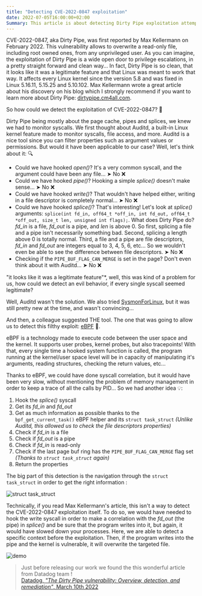 ```yaml
---
title: "Detecting CVE-2022-0847 exploitation"
date: 2022-07-05T16:00:00+02:00
Summary: This article is about detecting Dirty Pipe exploitation attempts thanks to eBPF.
---
```


CVE-2022-0847, aka Dirty Pipe, was first reported by Max Kellermann on February 2022. This vulnerability allows to overwrite a read-only file, including root owned ones, from any unprivileged user. As you can imagine, the exploitation of Dirty Pipe is a wide open door to privilege escalations, in a pretty straight forward and clean way… In fact, Dirty Pipe is so clean, that it looks like it was a legitimate feature and that Linux was meant to work that way. It affects every Linux kernel since the version 5.8 and was fixed in Linux 5.16.11, 5.15.25 and 5.10.102. Max Kellermann wrote a great article about his discovery on his blog which I strongly recommend if you want to learn more about Dirty Pipe: [dirtypipe.cm4all.com](https://dirtypipe.cm4all.com/).

So how could we detect the exploitation of CVE-2022-0847? 🤔

Dirty Pipe being mostly about the page cache, pipes and splices, we knew we had to monitor syscalls. We first thought about Auditd, a built-in Linux kernel feature made to monitor syscalls, file access, and more. Auditd is a nice tool since you can filter properties such as argument values or permissions. But would it have been applicable to our case? Well, let's think about it: 🔍

- Could we have hooked *open()*? It's a very common syscall, and the argument could have been any file… ➤ No ❌
- Could we have hooked *pipe()*? Hooking a simple *splice()* doesn't make sense... ➤ No ❌
- Could we have hooked *write()*? That wouldn't have helped either, writing in a file descriptor is completely normal… ➤ No ❌
- Could we have hooked *splice()*? That's interesting! Let's look at *splice()* arguments: `splice(int fd_in, off64_t *off_in, int fd_out, off64_t *off_out, size_t len, unsigned int flags);`. What does Dirty Pipe do? *fd_in* is a file, *fd_out* is a pipe, and *len* is above 0. So first, splicing a file and a pipe isn't necessarily something bad. Second, splicing a length above 0 is totally normal. Third, a file and a pipe are file descriptors, *fd_in* and *fd_out* are integers equal to 3, 4, 5, 6, etc… So we wouldn't even be able to see the difference between file descriptors. ➤ No ❌
- Checking if the `PIPE_BUF_FLAG_CAN_MERGE` is set in the page? Don't even think about it with Auditd... ➤ No ❌

"it looks like it was a legitimate feature"*, well, this was kind of a problem for us, how could we detect an evil behavior, if every single syscall seemed legitimate?

Well, Auditd wasn't the solution. We also tried [SysmonForLinux](https://github.com/Sysinternals/SysmonForLinux), but it was still pretty new at the time, and wasn't convincing…

And then, a colleague suggested THE tool. The one that was going to allow us to detect this filthy exploit: [eBPF](https://ebpf.io/) 🐝.

eBPF is a technology made to execute code between the user space and the kernel. It supports user probes, kernel probes, but also tracepoints! With that, every single time a hooked system function is called, the program running at the kernel/user space level will be in capacity of manipulating it's arguments, reading structures, checking the return values, etc…

Thanks to eBPF, we could have done syscall correlation, but it would have been very slow, without mentioning the problem of memory management in order to keep a trace of all the calls by PID… So we had another idea 💡:

1. Hook the *splice()* syscall
2. Get its *fd_in* and *fd_out*
3. Get as much information as possible thanks to the `bpf_get_current_task()` eBPF helper and its `struct task_struct` *(Unlike Auditd, this allowed us to check the file descriptors properties)*
4. Check if *fd_in* is a file
5. Check if *fd_out* is a pipe
6. Check if *fd_in* is read-only
7. Check if the last page buf ring has the `PIPE_BUF_FLAG_CAN_MERGE` flag set *(Thanks to `struct task_struct` again)*
8. Return the properties

The big part of this detection is the navigation through the `struct task_struct` in order to get the right information :

![struct task_struct](/images/6c067f59b946346b4a8eaae818c86b4fa76a7c05.jpg)

Technically, if you read Max Kellermann's article, this isn't a way to detect the CVE-2022-0847 exploitation itself. To do so, we would have needed to hook the write syscall in order to make a correlation with the *fd_out* (the pipe) in *splice()* and be sure that the program writes into it, but again, it would have slowed down your processes. Here, we are able to detect a specific context before the exploitation. Then, if the program writes into the pipe and the kernel is vulnerable, it will overwrite the targeted file.

![demo](/images/088d790795eb65a66c268d61039feeea5455bae6.gif)

> Just before releasing our work we found the this wonderful article from Datadog team !<br>[Datadog, *"The Dirty Pipe vulnerability: Overview, detection, and remediation"*, March 10th 2022](https://www.datadoghq.com/blog/dirty-pipe-vulnerability-overview-and-remediation/)

